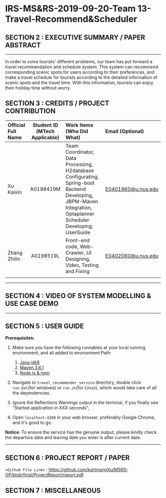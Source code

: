 IRS-MS&RS-2019-09-20-Team 13-Travel-Recommend&Scheduler
===

## SECTION 2 : EXECUTIVE SUMMARY / PAPER ABSTRACT

---
In order to solve tourists' different problems, our team has put forward a travel recommendation and schedule system. This system can recommend corresponding scenic spots for users according to their preferences, and make a travel schedule for tourists according to the detailed information of scenic spots and the travel time. With this information, tourists can enjoy their holiday time without worry.

## SECTION 3 : CREDITS / PROJECT CONTRIBUTION

| Official Full Name  | Student ID (MTech Applicable)  | Work Items (Who Did What) | Email (Optional) |
| :------------ |:---------------:| :-----| :-----|
| Xu Kaixin | A0198419M | Team Coordinator, Data Processing, H2database Configurating, Spring-boot Backend Developing, JBPM-Maven Integration, Optaplanner Scheduler Developing, UserGuide | E0401960@u.nus.edu |
| Zhang Zhilin | A0198519L | Front-end code, Web-Crawler, UI Designing, Video, Testing and Fixing | E0402060@u.nus.edu |
|  |  |  |

---

## SECTION 4 : VIDEO OF SYSTEM MODELLING & USE CASE DEMO


---

## SECTION 5 : USER GUIDE

__Prerequisites:__

1. Make sure you have the following runnables at your local running environment, and all added to environment Path:
	
	1. [Java jdk8](https://www.oracle.com/technetwork/java/javase/downloads/jdk8-downloads-2133151.html)
	2. [Maven 3.6.1](https://maven.apache.org/download.cgi)
	3. [Node.js & npm](https://www.npmjs.com/package/xinui)

2. Navigate to `travel_recommender_service` directory, double click `run.bat`(for windows) or `run.sh`(for Linux), which would take care of all the dependencies.

3. Ignore the Reflections Warnings output in the terminal, if you finally see "Started application in XXX seconds", 

4. Open `localhost:4200` in your web brouser, preferably Google Chrome, and it's good to go.


__Notice__:
To ensure the service has the genuine output, please kindly check the departure date and leaving date you enter is after current date.

---

## SECTION 6 : PROJECT REPORT / PAPER

`<Github File Link>` : <https://github.com/kartmannXu/MSRS-GP/blob/final/ProjectReport/report.pdf>

## SECTION 7 : MISCELLANEOUS

